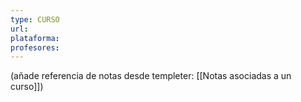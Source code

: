 ```yaml
---
type: CURSO
url: 
plataforma: 
profesores:
---
```


(añade referencia de notas desde templeter: [[Notas asociadas a un curso]])